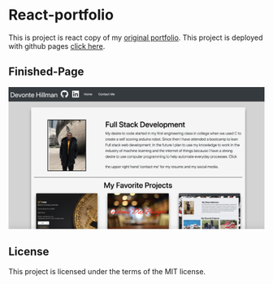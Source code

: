 # React-portfolio
This is project is react copy of my [original portfolio](https://github.com/devontehillman/Programing-Porfolio). This project is deployed with github pages [click here](http://devontehillman.github.io/react-portfolio).

## Finished-Page
![My Portfolio](./public/images/webpage.png)


## License
This project is licensed under the terms of the MIT license.
